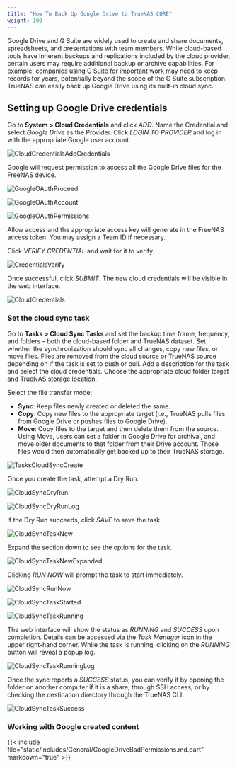 ```yaml
---
title: "How To Back Up Google Drive to TrueNAS CORE"
weight: 100
---
```


Google Drive and G Suite are widely used to create and share documents, spreadsheets, and presentations with team members. While cloud-based tools have inherent backups and replications included by the cloud provider, certain users may require additional backup or archive capabilities. For example, companies using G Suite for important work may need to keep records for years, potentially beyond the scope of the G Suite subscription. TrueNAS can easily back up Google Drive using its built-in cloud sync.


## Setting up Google Drive credentials

Go to **System > Cloud Credentials** and click *ADD*.
Name the Credential and select *Google Drive* as the Provider. 
Click *LOGIN TO PROVIDER* and log in with the appropriate Google user account. 

![CloudCredentialsAddCredentials](/images/CORE/12.0/CloudCredentialsAddCredentials.png "Cloud Credentials Add Credentials")

Google will request permission to access all the Google Drive files for the FreeNAS device.

![GoogleOAuthProceed](/images/TrueNASCommon/GoogleOAuthProceed.png "Google OAuth Proceed")

![GoogleOAuthAccount](/images/TrueNASCommon/GoogleOAuthAccount.png "Google OAuth Account")

![GoogleOAuthPermissions](/images/TrueNASCommon/GoogleOAuthPermissions.png "Google OAuth Permissions")

Allow access and the appropriate access key will generate in the FreeNAS access token. You may assign a Team ID if necessary. 

Click *VERIFY CREDENTIAL* and wait for it to verify.

![CredentialsVerify](/images/TrueNASCommon/CredentialsVerify.png "Credentials Verify")

 Once successful, click *SUBMIT*. The new cloud credentials will be visible in the web interface.

![CloudCredentials](/images/CORE/12.0/CloudCredentials.png "Cloud Credentials")

### Set the cloud sync task

Go to **Tasks > Cloud Sync Tasks** and set the backup time frame, frequency, and folders – both the cloud-based folder and TrueNAS dataset. 
Set whether the synchronization should sync all changes, copy new files, or move files. 
Files are removed from the cloud source or TrueNAS source depending on if the task is set to push or pull.
Add a description for the task and select the cloud credentials.
Choose the appropriate cloud folder target and TrueNAS storage location.

Select the file transfer mode: 

+ **Sync**: Keep files newly created or deleted the same.
+ **Copy**: Copy new files to the appropriate target (i.e., TrueNAS pulls files from Google Drive or pushes files to Google Drive).
+ **Move**: Copy files to the target and then delete them from the source. Using Move, users can set a folder in Google Drive for archival, and move older documents to that folder from their Drive account. Those files would then automatically get backed up to their TrueNAS storage.

![TasksCloudSyncCreate](/images/CORE/12.0/TasksCloudSyncCreate.png "Tasks Cloud Sync Create")

Once you create the task, attempt a Dry Run. 

![CloudSyncDryRun](/images/TrueNASCommon/CloudSyncDryRun.png "Cloud Sync Dry Run")

![CloudSyncDryRunLog](/images/CORE/12.0/CloudSyncDryRunLog.png "Cloud Sync Dry Run Log")

If the Dry Run succeeds, click *SAVE* to save the task.

![CloudSyncTaskNew](/images/CORE/12.0/CloudSyncTaskNew.png "Cloud Sync Task New")

Expand the section down to see the options for the task.

![CloudSyncTaskNewExpanded](/images/CORE/12.0/CloudSyncTaskNewExpanded.png "Cloud Sync Task New Expanded")

Clicking *RUN NOW* will prompt the task to start immediately.

![CloudSyncRunNow](/images/CORE/12.0/CloudSyncRunNow.png "Cloud Sync Run Now")

![CloudSyncTaskStarted](/images/CORE/12.0/CloudSyncTaskStarted.png "Cloud Sync Task Started")

![CloudSyncTaskRunning](/images/CORE/12.0/CloudSyncTaskRunning.png "Cloud Sync Task Running")

The web interface will show the status as *RUNNING* and *SUCCESS* upon completion. Details can be accessed via the *Task Manager* icon in the upper right-hand corner.  While the task is running, clicking on the *RUNNING* button will reveal a popup log.

![CloudSyncTaskRunningLog](/images/CORE/12.0/CloudSyncTaskRunningLog.png "Cloud Sync Task Running Log")

Once the sync reports a *SUCCESS* status, you can verify it by opening the folder on another computer if it is a share, through SSH access, or by checking the destination directory through the TrueNAS CLI.

![CloudSyncTaskSuccess](/images/CORE/12.0/CloudSyncTaskSuccess.png "Cloud Sync Task Success")


### Working with Google created content

{{< include file="static/includes/General/GoogleDriveBadPermissions.md.part" markdown="true" >}}
